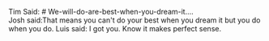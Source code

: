 Tim Said: # We-will-do-are-best-when-you-dream-it....  
Josh said:That means you can't do your best when you dream it but you do when you do.
Luis said: I got you. Know it makes perfect sense.
